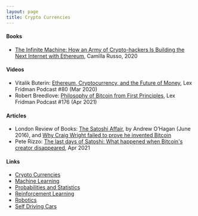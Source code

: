 ```yaml
---
layout: page
title: Crypto Currencies
---
```

#### Books
* [The Infinite Machine: How an Army of Crypto-hackers Is Building the Next Internet with Ethereum](https://www.amazon.com/Infinite-Machine-Crypto-hackers-Building-Internet/dp/0062886142), Camilla Russo, 2020

#### Videos
* Vitalik Buterin: [Ethereum, Cryptocurrency, and the Future of Money](https://www.youtube.com/watch?v=3x1b_S6Qp2Q), Lex Fridman Podcast #80 (Mar 2020)
* Robert Breedlove: [Philosophy of Bitcoin from First Principles](https://www.youtube.com/watch?v=HrehEWYj16s), Lex Fridman Podcast #176 (Apr 2021)

#### Articles
* London Review of Books: [The Satoshi Affair](https://www.lrb.co.uk/the-paper/v38/n13/andrew-o-hagan/the-satoshi-affair), by Andrew O’Hagan (June 2016), and [Why Craig Wright failed to prove he invented Bitcoin](https://www.lrb.co.uk/podcasts-and-videos/videos/lrb-films-interviews/why-craig-wright-failed-to-prove-he-invented-bitcoin)
* Pete Rizzo: [The last days of Satoshi: What happened when Bitcoin's creator disappeared](https://bitcoinmagazine.com/technical/what-happened-when-bitcoin-creator-satoshi-nakamoto-disappeared), Apr 2021

#### Links
* [Crypto Currencies](/crypto_currencies)
* [Machine Learning](/machine_learning)
* [Probabilities and Statistics](/probabilities_and_statistics)
* [Reinforcement Learning](/reinforcement_learning)
* [Robotics](/robotics)
* [Self Driving Cars](/self_driving_cars)
